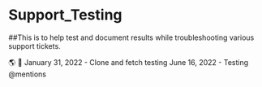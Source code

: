 # Support_Testing

##This is to help test and document results while troubleshooting various support tickets.

🌎 🌠
January 31, 2022 - Clone and fetch testing
June 16, 2022 - Testing @mentions
